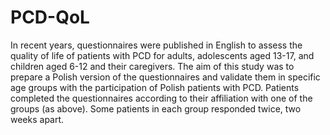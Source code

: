 # PCD-QoL
In recent years, questionnaires were published in English to assess the quality of life of patients with PCD for adults, adolescents aged 13-17, and children aged 6-12 and their caregivers. The aim of this study was to prepare a Polish version of the questionnaires and validate them in specific age groups with the participation of Polish patients with PCD. Patients completed the questionnaires according to their affiliation with one of the groups (as above). Some patients in each group responded twice, two weeks apart.
